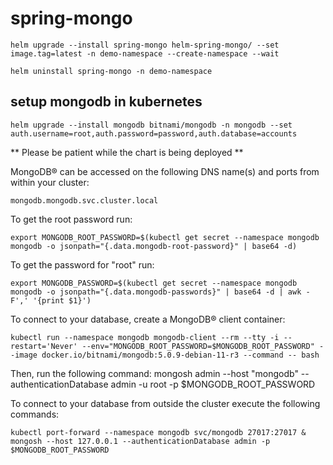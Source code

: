 # spring-mongo

  ```shell
  helm upgrade --install spring-mongo helm-spring-mongo/ --set image.tag=latest -n demo-namespace --create-namespace --wait
  ```

  ```shell
  helm uninstall spring-mongo -n demo-namespace
  ```


## setup mongodb in kubernetes

```shell
helm upgrade --install mongodb bitnami/mongodb -n mongodb --set auth.username=root,auth.password=password,auth.database=accounts
```




** Please be patient while the chart is being deployed **

MongoDB&reg; can be accessed on the following DNS name(s) and ports from within your cluster:

    mongodb.mongodb.svc.cluster.local

To get the root password run:

    export MONGODB_ROOT_PASSWORD=$(kubectl get secret --namespace mongodb mongodb -o jsonpath="{.data.mongodb-root-password}" | base64 -d)

To get the password for "root" run:

    export MONGODB_PASSWORD=$(kubectl get secret --namespace mongodb mongodb -o jsonpath="{.data.mongodb-passwords}" | base64 -d | awk -F',' '{print $1}')

To connect to your database, create a MongoDB&reg; client container:

    kubectl run --namespace mongodb mongodb-client --rm --tty -i --restart='Never' --env="MONGODB_ROOT_PASSWORD=$MONGODB_ROOT_PASSWORD" --image docker.io/bitnami/mongodb:5.0.9-debian-11-r3 --command -- bash

Then, run the following command:
mongosh admin --host "mongodb" --authenticationDatabase admin -u root -p $MONGODB_ROOT_PASSWORD

To connect to your database from outside the cluster execute the following commands:

    kubectl port-forward --namespace mongodb svc/mongodb 27017:27017 &
    mongosh --host 127.0.0.1 --authenticationDatabase admin -p $MONGODB_ROOT_PASSWORD
